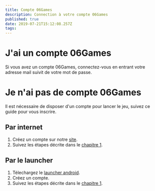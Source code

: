 ```yaml
---
title: Compte 06Games
description: Connection à votre compte 06Games
published: true
date: 2019-07-21T15:12:08.257Z
tags: 
---
```


# J'ai un compte 06Games
Si vous avez un compte 06Games, connectez-vous en entrant votre adresse mail suivit de votre mot de passe.

# Je n'ai pas de compte 06Games
Il est nécessaire de disposer d'un compte pour lancer le jeu, suivez ce guide pour vous inscrire.
## Par internet
1. Créez un compte sur notre [site](https://06games.ddns.net/accounts/?p=Create).
2. Suivez les étapes décrite dans le [chapitre 1](#jai-un-compte-06-games).
## Par le launcher
1. Télechargez le [launcher android](https://06games.ddns.net/Projects/App/06Games%20Launcher/down.php).
2. Créez un compte.
3. Suivez les étapes décrite dans le [chapitre 1](#jai-un-compte-06-games).